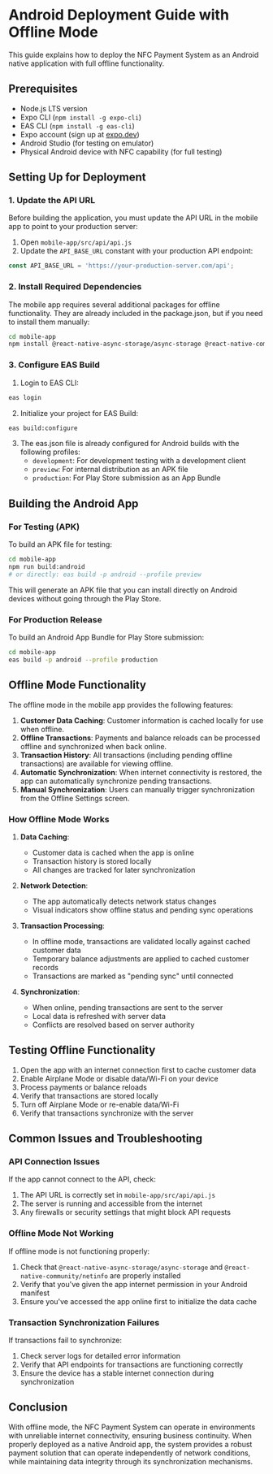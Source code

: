 # Android Deployment Guide with Offline Mode

This guide explains how to deploy the NFC Payment System as an Android native application with full offline functionality.

## Prerequisites

- Node.js LTS version
- Expo CLI (`npm install -g expo-cli`)
- EAS CLI (`npm install -g eas-cli`)
- Expo account (sign up at [expo.dev](https://expo.dev))
- Android Studio (for testing on emulator)
- Physical Android device with NFC capability (for full testing)

## Setting Up for Deployment

### 1. Update the API URL

Before building the application, you must update the API URL in the mobile app to point to your production server:

1. Open `mobile-app/src/api/api.js`
2. Update the `API_BASE_URL` constant with your production API endpoint:

```javascript
const API_BASE_URL = 'https://your-production-server.com/api';
```

### 2. Install Required Dependencies

The mobile app requires several additional packages for offline functionality. They are already included in the package.json, but if you need to install them manually:

```bash
cd mobile-app
npm install @react-native-async-storage/async-storage @react-native-community/netinfo
```

### 3. Configure EAS Build

1. Login to EAS CLI:

```bash
eas login
```

2. Initialize your project for EAS Build:

```bash
eas build:configure
```

3. The eas.json file is already configured for Android builds with the following profiles:
   - `development`: For development testing with a development client
   - `preview`: For internal distribution as an APK file
   - `production`: For Play Store submission as an App Bundle

## Building the Android App

### For Testing (APK)

To build an APK file for testing:

```bash
cd mobile-app
npm run build:android
# or directly: eas build -p android --profile preview
```

This will generate an APK file that you can install directly on Android devices without going through the Play Store.

### For Production Release

To build an Android App Bundle for Play Store submission:

```bash
cd mobile-app
eas build -p android --profile production
```

## Offline Mode Functionality

The offline mode in the mobile app provides the following features:

1. **Customer Data Caching**: Customer information is cached locally for use when offline.
2. **Offline Transactions**: Payments and balance reloads can be processed offline and synchronized when back online.
3. **Transaction History**: All transactions (including pending offline transactions) are available for viewing offline.
4. **Automatic Synchronization**: When internet connectivity is restored, the app can automatically synchronize pending transactions.
5. **Manual Synchronization**: Users can manually trigger synchronization from the Offline Settings screen.

### How Offline Mode Works

1. **Data Caching**:
   - Customer data is cached when the app is online
   - Transaction history is stored locally
   - All changes are tracked for later synchronization

2. **Network Detection**:
   - The app automatically detects network status changes
   - Visual indicators show offline status and pending sync operations

3. **Transaction Processing**:
   - In offline mode, transactions are validated locally against cached customer data
   - Temporary balance adjustments are applied to cached customer records
   - Transactions are marked as "pending sync" until connected

4. **Synchronization**:
   - When online, pending transactions are sent to the server
   - Local data is refreshed with server data
   - Conflicts are resolved based on server authority

## Testing Offline Functionality

1. Open the app with an internet connection first to cache customer data
2. Enable Airplane Mode or disable data/Wi-Fi on your device
3. Process payments or balance reloads
4. Verify that transactions are stored locally
5. Turn off Airplane Mode or re-enable data/Wi-Fi
6. Verify that transactions synchronize with the server

## Common Issues and Troubleshooting

### API Connection Issues

If the app cannot connect to the API, check:

1. The API URL is correctly set in `mobile-app/src/api/api.js`
2. The server is running and accessible from the internet
3. Any firewalls or security settings that might block API requests

### Offline Mode Not Working

If offline mode is not functioning properly:

1. Check that `@react-native-async-storage/async-storage` and `@react-native-community/netinfo` are properly installed
2. Verify that you've given the app internet permission in your Android manifest
3. Ensure you've accessed the app online first to initialize the data cache

### Transaction Synchronization Failures

If transactions fail to synchronize:

1. Check server logs for detailed error information
2. Verify that API endpoints for transactions are functioning correctly
3. Ensure the device has a stable internet connection during synchronization

## Conclusion

With offline mode, the NFC Payment System can operate in environments with unreliable internet connectivity, ensuring business continuity. When properly deployed as a native Android app, the system provides a robust payment solution that can operate independently of network conditions, while maintaining data integrity through its synchronization mechanisms.